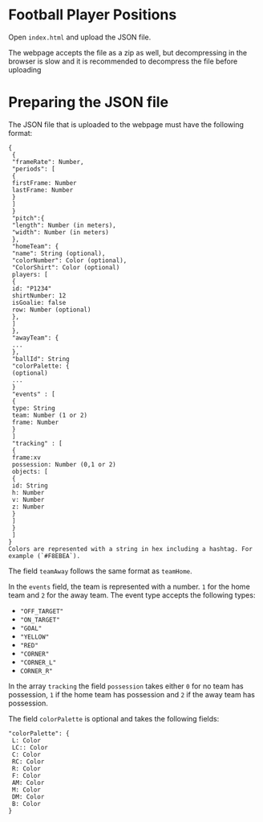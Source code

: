 # Football Player Positions

Open `index.html` and upload the JSON file.

The webpage accepts the file as a zip as well, but decompressing in the browser is slow and it is recommended to decompress the file before uploading

# Preparing the JSON file

The JSON file that is uploaded to the webpage must have the following format:

```
{
 {
 "frameRate": Number,
 "periods": [
 {
 firstFrame: Number
 lastFrame: Number
 }
 ]
 }
 "pitch":{
 "length": Number (in meters),
 "width": Number (in meters)
 },
 "homeTeam": {
 "name": String (optional),
 "colorNumber": Color (optional),
 "ColorShirt": Color (optional)
 players: [
 {
 id: "P1234"
 shirtNumber: 12
 isGoalie: false
 row: Number (optional)
 },
 ]
 },
 "awayTeam": {
 ...
 },
 "ballId": String
 "colorPalette: {
 (optional)
 ...
 }
 "events" : [
 {
 type: String
 team: Number (1 or 2)
 frame: Number
 }
 ]
 "tracking" : [  
 {
 frame:xv
 possession: Number (0,1 or 2)
 objects: [
 {
 id: String
 h: Number
 v: Number
 z: Number
 }
 ]
 }
 ]
}
Colors are represented with a string in hex including a hashtag. For example (`#F8EBEA`).

```
The field `teamAway` follows the same format as `teamHome`. 

In the `events` field, the team is represented with a number. `1` for the home team and `2` for the away team. The event type accepts the following types:
- `"OFF_TARGET"`
- `"ON_TARGET"`
- `"GOAL"`
- `"YELLOW"`
- `"RED"`
- `"CORNER"`
- `"CORNER_L"`
- `CORNER_R"`

In the array `tracking` the field `possession` takes either `0` for no team has possession, `1` if the home team has possession and `2` if the away team has possession.

The field `colorPalette` is optional and takes the following fields:

```
"colorPalette": {
 L: Color
 LC:: Color
 C: Color
 RC: Color
 R: Color
 F: Color
 AM: Color
 M: Color
 DM: Color
 B: Color
}
```